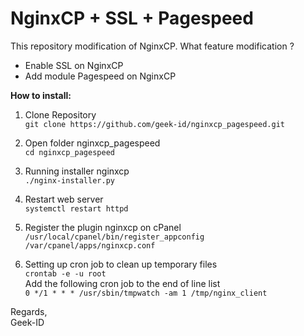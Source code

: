 # **NginxCP + SSL + Pagespeed**

This repository modification of NginxCP.
What feature modification ?
- Enable SSL on NginxCP
- Add module Pagespeed on NginxCP

**How to install:**

1. Clone Repository<br/>
```git clone https://github.com/geek-id/nginxcp_pagespeed.git``` <br/>

2. Open folder nginxcp_pagespeed<br/>
```cd nginxcp_pagespeed```<br/>

3. Running installer nginxcp<br/>
```./nginx-installer.py```<br/>

4. Restart web server <br/>
```systemctl restart httpd```<br/>

5. Register the plugin nginxcp on cPanel <br/>
```/usr/local/cpanel/bin/register_appconfig /var/cpanel/apps/nginxcp.conf```<br/>

6. Setting up cron job to clean up temporary files <br/>
```crontab -e -u root```<br/>
Add the following cron job to the end of line list <br/>
```0 */1 * * * /usr/sbin/tmpwatch -am 1 /tmp/nginx_client```<br/>


Regards,<br/>
Geek-ID

